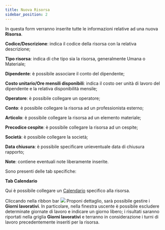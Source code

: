 ```yaml
---
title: Nuova Risorsa
sidebar_position: 2
---
```


In questa form verranno inserite tutte le informazioni relative ad una nuova **Risorsa**.

**Codice/Descrizione**: indica il codice della risorsa con la relativa descrizione;

**Tipo risorsa**: indica di che tipo sia la risorsa, generalmente Umana o Materiale;

**Dipendente**: è possibile associare il conto del dipendente;

**Costo unitario/Ore mensili disponibili**: indica il costo oer unità di lavoro del dipendente e la relativa disponibilità mensile;

**Operatore**: è possibile collegare un operatore;

**Conto**: è possibile collegare la risorsa ad un professionista esterno;

**Articolo**: è possibile collegare la risorsa ad un elemento materiale;

**Precodice cespite**: è possibile collegare la risorsa ad un cespite;

**Società**: è possibile collegare la società;

**Data chiusura**: è possibile specificare unìeventuale data di chiusura rapporto;

**Note**: contiene eventuali note liberamente inserite.

Sono presenti delle tab specifiche:

**Tab Calendario**

Qui è possibile collegare un [Calendario](/docs/project-management/registers/calendars-management/calendars/) specifico alla risorsa.

Cliccando nella ribbon bar ![](/img/neutral/common/detail-propose.png) Proponi dettaglio, sarà possibile gestire i **Giorni lavorativi**. In particolare, nella finestra uscente è possibile escludere determinate giornate di lavoro e indicare un giorno libero; i risultati saranno riportati nella griglia **Giorni lavorativi** e terranno in considerazione i turni di lavoro precedentemente inseriti per la risorsa.
